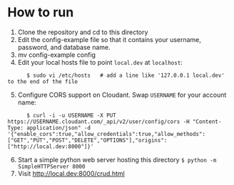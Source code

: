 How to run
==========

1. Clone the repository and cd to this directory
2. Edit the config-example file so that it contains your username, password, and database name.
3. mv config-example config
4. Edit your local hosts file to point `local.dev` at `localhost`:
```
      $ sudo vi /etc/hosts   # add a line like '127.0.0.1 local.dev' to the end of the file
```
5. Configure CORS support on Cloudant.  Swap `USERNAME` for your account name:
```
      $ curl -i -u USERNAME -X PUT https://USERNAME.cloudant.com/_api/v2/user/config/cors -H "Content-Type: application/json" -d '{"enable_cors":true,"allow_credentials":true,"allow_methods":["GET","PUT","POST","DELETE","OPTIONS"],"origins":["http://local.dev:8000"]}'
```
6. Start a simple python web server hosting this directory
      `$ python -m SimpleHTTPServer 8000`
7. Visit http://local.dev:8000/crud.html

